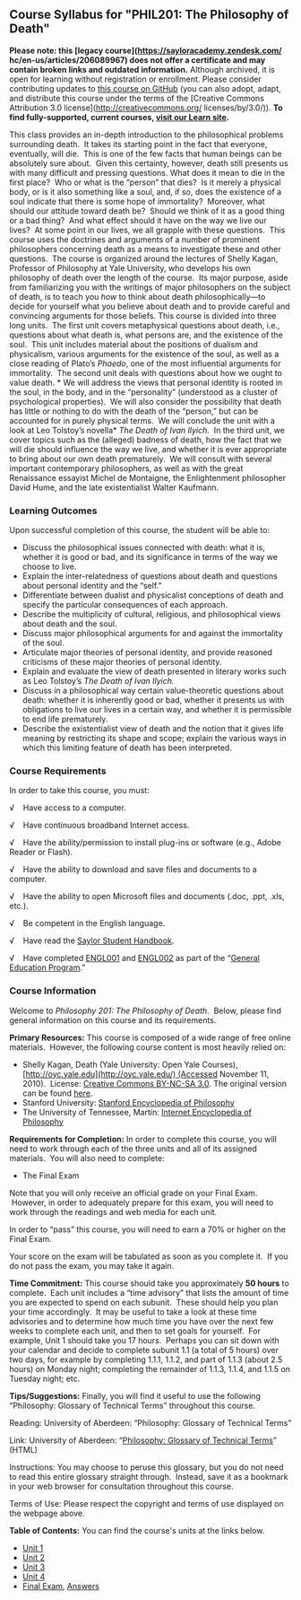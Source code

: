 Course Syllabus for "PHIL201: The Philosophy of Death"
------------------------------------------------------

**Please note: this [legacy course](https://sayloracademy.zendesk.com/
hc/en-us/articles/206089967) does not offer a certificate and may contain 
broken links and outdated information.** Although archived, it is open 
for learning without registration or enrollment. Please consider contributing 
updates to [this course on GitHub](https://github.com/saylordotorg/course_phil201) 
(you can also adopt, adapt, and distribute this course under the terms of 
the [Creative Commons Attribution 3.0 license](http://creativecommons.org/
licenses/by/3.0/)). **To find fully-supported, current courses, [visit our 
Learn site](https://learn.saylor.org).**

This class provides an in-depth introduction to the philosophical
problems surrounding death.  It takes its starting point in the fact
that everyone, eventually, will die.  This is one of the few facts that
human beings can be absolutely sure about.  Given this certainty,
however, death still presents us with many difficult and pressing
questions. What does it mean to die in the first place?  Who or what is
the “person” that dies?  Is it merely a physical body, or is it also
something like a soul, and, if so, does the existence of a soul indicate
that there is some hope of immortality?  Moreover, what should our
attitude toward death be?  Should we think of it as a good thing or a
bad thing?  And what effect should it have on the way we live our
lives?  At some point in our lives, we all grapple with these
questions.  This course uses the doctrines and arguments of a number of
prominent philosophers concerning death as a means to investigate these
and other questions.  The course is organized around the lectures of
Shelly Kagan, Professor of Philosophy at Yale University, who develops
his own philosophy of death over the length of the course.  Its major
purpose, aside from familiarizing you with the writings of major
philosophers on the subject of death, is to teach you *how* to think
about death philosophically—to decide for yourself what you believe
about death and to provide careful and convincing arguments for those
beliefs. This course is divided into three long units.  The first unit
covers metaphysical questions about death, i.e., questions about what
death is, what persons are, and the existence of the soul.  This unit
includes material about the positions of dualism and physicalism,
various arguments for the existence of the soul, as well as a close
reading of Plato’s *Phaedo*, one of the most influential arguments for
immortality.  The second unit deals with questions about how we ought to
value death. * We will address the views that personal identity is
rooted in the soul, in the body, and in the “personality” (understood as
a cluster of psychological properties).  We will also consider the
possibility that death has little or nothing to do with the death of the
“person,” but can be accounted for in purely physical terms.  We will
conclude the unit with a look at Leo Tolstoy’s novella* *The Death of
Ivan Ilyich.*  In the third unit, we cover topics such as the (alleged)
badness of death, how the fact that we will die should influence the way
we live, and whether it is ever appropriate to bring about our own death
prematurely.  We will consult with several important contemporary
philosophers, as well as with the great Renaissance essayist Michel de
Montaigne, the Enlightenment philosopher David Hume, and the late
existentialist Walter Kaufmann.

### Learning Outcomes

Upon successful completion of this course, the student will be able
to:  

-   Discuss the philosophical issues connected with death: what it is,
    whether it is good or bad, and its significance in terms of the way
    we choose to live.
-   Explain the inter-relatedness of questions about death and questions
    about personal identity and the “self.”
-   Differentiate between dualist and physicalist conceptions of death
    and specify the particular consequences of each approach.
-   Describe the multiplicity of cultural, religious, and philosophical
    views about death and the soul.
-   Discuss major philosophical arguments for and against the
    immortality of the soul.
-   Articulate major theories of personal identity, and provide reasoned
    criticisms of these major theories of personal identity.
-   Explain and evaluate the view of death presented in literary works
    such as Leo Tolstoy’s *The Death of Ivan Ilyich.*
-   Discuss in a philosophical way certain value-theoretic questions
    about death: whether it is inherently good or bad, whether it
    presents us with obligations to live our lives in a certain way, and
    whether it is permissible to end life prematurely.
-   Describe the existentialist view of death and the notion that it
    gives life meaning by restricting its shape and scope; explain the
    various ways in which this limiting feature of death has been
    interpreted.

### Course Requirements

In order to take this course, you must:  
  
 √    Have access to a computer.  
  
 √    Have continuous broadband Internet access.  
  
 √    Have the ability/permission to install plug-ins or software (e.g.,
Adobe Reader or Flash).  
  
 √    Have the ability to download and save files and documents to a
computer.  
  
 √    Have the ability to open Microsoft files and documents (.doc,
.ppt, .xls, etc.).  
  
 √    Be competent in the English language.  
  
 √    Have read the [Saylor Student
Handbook](http://www.saylor.org/site/wp-content/uploads/2012/05/Saylor-StudentHandbook.pdf).  
  
 √    Have completed [ENGL001](../../courses/engl001/ "ENGL001") and
[ENGL002](../../courses/engl002/ "ENGL002") as part of the “[General
Education Program](../../general-education-program/).”

### Course Information

Welcome to *Philosophy 201: The Philosophy of Death*.  Below, please
find general information on this course and its requirements.

**Primary Resources:** This course is composed of a wide range of free
online materials.  However, the following course content is most heavily
relied on:

-   Shelly Kagan, Death (Yale University: Open Yale Courses),
    [http://oyc.yale.edu](http://oyc.yale.edu/) (Accessed November 11,
    2010).  License: [Creative Commons BY-NC-SA
    3.0](http://creativecommons.org/licenses/by-nc-sa/3.0/us/). The
    original version can be found
    [here](http://oyc.yale.edu/philosophy/death/).
-   Stanford University: [Stanford Encyclopedia of
    Philosophy](http://plato.stanford.edu/)
-   The University of Tennessee, Martin: [Internet Encyclopedia of
    Philosophy](http://www.iep.utm.edu/)

**Requirements for Completion:** In order to complete this course, you
will need to work through each of the three units and all of its
assigned materials.  You will also need to complete:

-   The Final Exam

Note that you will only receive an official grade on your Final Exam.
 However, in order to adequately prepare for this exam, you will need to
work through the readings and web media for each unit.

In order to “pass” this course, you will need to earn a 70% or higher on
the Final Exam.

Your score on the exam will be tabulated as soon as you complete it.  If
you do not pass the exam, you may take it again.

**Time Commitment:** This course should take you approximately **50
hours** to complete.  Each unit includes a “time advisory” that lists
the amount of time you are expected to spend on each subunit.  These
should help you plan your time accordingly.  It may be useful to take a
look at these time advisories and to determine how much time you have
over the next few weeks to complete each unit, and then to set goals for
yourself.  For example, Unit 1 should take you 17 hours.  Perhaps you
can sit down with your calendar and decide to complete subunit 1.1 (a
total of 5 hours) over two days, for example by completing 1.1.1, 1.1.2,
and part of 1.1.3 (about 2.5 hours) on Monday night; completing the
remainder of 1.1.3, 1.1.4, and 1.1.5 on Tuesday night; etc.

**Tips/Suggestions:** Finally, you will find it useful to use the
following “Philosophy: Glossary of Technical Terms” throughout this
course.

Reading: University of Aberdeen: “Philosophy: Glossary of Technical
Terms”

Link: University of Aberdeen: “[Philosophy: Glossary of Technical
Terms](http://www.abdn.ac.uk/philosophy/guide/glossary.shtml)” (HTML)

Instructions: You may choose to peruse this glossary, but you do not
need to read this entire glossary straight through.  Instead, save it as
a bookmark in your web browser for consultation throughout this course.

Terms of Use: Please respect the copyright and terms of use displayed on
the webpage above.

**Table of Contents:** You can find the course's units at the links below.

- [Unit 1](https://legacy.saylor.org/phil201/Unit01/)
- [Unit 2](https://legacy.saylor.org/phil201/Unit02/)
- [Unit 3](https://legacy.saylor.org/phil201/Unit03/)
- [Unit 4](https://legacy.saylor.org/phil201/Unit04/)
- [Final Exam](http://saylordotorg.github.io/LegacyExams/PHIL/PHIL201/PHIL201-FinalExam.html), [Answers](http://saylordotorg.github.io/LegacyExams/PHIL/PHIL201/PHIL201-FinalExam-Answers.html)
